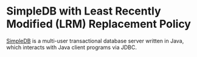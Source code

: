 # SimpleDB with Least Recently Modified (LRM) Replacement Policy

[SimpleDB](http://cs.bc.edu/~sciore/simpledb/) is a multi-user transactional database server written in Java, which interacts with Java client programs via JDBC.
